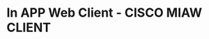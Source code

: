 <html>
<head>
	<meta name="viewport" content="width=device-width, initial-scale=1, minimum-scale=1"/>
</head>	
<body>
<h1> In APP Web Client - CISCO MIAW CLIENT</h1>
<script type='text/javascript'>
	function initEmbeddedMessaging() {
		try {
			embeddedservice_bootstrap.settings.language = 'en_US'; // For example, enter 'en' or 'en-US'
			embeddedservice_bootstrap.init(
				'00Dx00000008aLX',
				'asa_agent',
				'https://ciscosales.perf2r.pc-rnd.force.com/ESWasaagent1741676347571',
				{
					scrt2URL: 'https://syntheticciscosales5.perf2r.my.pc-rnd.salesforce-scrt.com'
				}
			);
		} catch (err) {
			console.error('Error loading Embedded Messaging: ', err);
		}
	};
</script>
<script type='text/javascript' src='https://ciscosales.perf2r.pc-rnd.force.com/ESWasaagent1741676347571/assets/js/bootstrap.min.js' onload='initEmbeddedMessaging()'></script>


</body>
</html>
